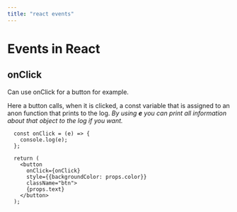 ```yaml
---
title: "react events"
---
```


# Events in React

## onClick

Can use onClick for a button for example.

Here a button calls, when it is clicked, a const variable that is assigned to an anon function that prints to the log. *By using **e** you can print all information about that object to the log if you want.*
```
  const onClick = (e) => {
    console.log(e);
  };

  return (
    <button
      onClick={onClick}
      style={{backgroundColor: props.color}}
      className="btn">
      {props.text}
    </button>
  );
```